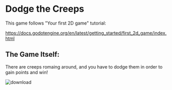 # Dodge the Creeps

This game follows "Your first 2D game" tutorial:

https://docs.godotengine.org/en/latest/getting_started/first_2d_game/index.html

## The Game Itself: 
There are creeps romaing around, and you have to dodge them in order to gain points and win! 

![download](https://github.com/AlexRansom6405/DodgeTheCreeps)
